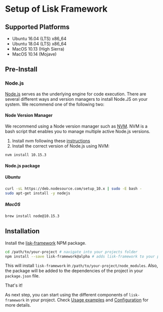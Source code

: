 # Setup of Lisk Framework

## Supported Platforms

- Ubuntu 16.04 (LTS) x86_64
- Ubuntu 18.04 (LTS) x86_64
- MacOS 10.13 (High Sierra)
- MacOS 10.14 (Mojave)

## Pre-Install

### Node.js

[Node.js](https://nodejs.org/) serves as the underlying engine for code execution.
There are several different ways and version managers to install Node.JS on your system.
We recommend one of the following two:

#### Node Version Manager

We recommend using a Node version manager such as [NVM](https://github.com/creationix/nvm).
NVM is a bash script that enables you to manage multiple active Node.js versions.

1. Install nvm following these [instructions](https://github.com/creationix/nvm#installation)
3. Install the correct version of Node.js using NVM:
```bash
nvm install 10.15.3
```

#### Node.js package

##### Ubuntu

```bash
curl -sL https://deb.nodesource.com/setup_10.x | sudo -E bash -
sudo apt-get install -y nodejs
```

##### MacOS

```bash
brew install node@10.15.3
```

## Installation

Install the [lisk-framework](https://www.npmjs.com/package/lisk-framework) NPM package.

```bash
cd /path/to/your-project # navigate into your projects folder
npm install --save lisk-framework@alpha # adds lisk-framework to your projects' dependencies in package.json
```
This will install `lisk-framework` in `/path/to/your-project/node_modules`.
Also, the package will be added to the dependencies of the project in your `package.json` file.

That's it!

As next step, you can start using the different components of `lisk-framework` in your project.
Check [Usage examples](...) and [Configuration]() for more details.
